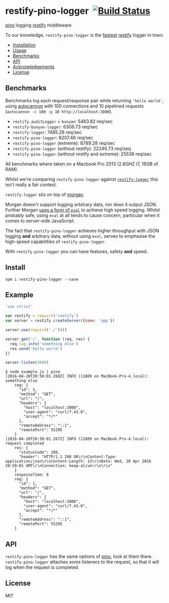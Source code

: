 # restify-pino-logger&nbsp;&nbsp;[![Build Status](https://travis-ci.org/davidmarkclements/restify-pino-logger.svg)](https://travis-ci.org/davidmarkclements/restify-pino-logger)

[pino](https://github.com/mcollina/pino) logging [restify](http://npm.im/restify) middleware

To our knowledge, `restify-pino-logger` is the [fastest](#benchmarks) [restify](http://npm.im/restify) logger in town.

* [Installation](#install)
* [Usage](#usage)
* [Benchmarks](#benchmarks)
* [API](#api)
* [Acknowledgements](#acknowledgements)
* [License](#license)

## Benchmarks

Benchmarks log each request/response pair while returning
`'hello world'`, using
[autocannon](https://github.com/mcollina/autocannon) with 100
connections and 10 pipelined requests (`autocannon -c 100 -p 10 http://localhost:3000`).

* `restify.auditLogger` + `bunyan`: 5483.82 req/sec
* `restify-bunyan-logger`: 6306.73 req/sec
* `restify-logger`: 7485.28 req/sec
* `restify-pino-logger`: 8207.46 req/sec
* `restify-pino-logger` (extreme): 8789.28 req/sec
* `restify-pino-logger` (without restify): 22240.73 req/seq
* `restify-pino-logger` (without restify and extreme): 25536 req/sec

All benchmarks where taken on a Macbook Pro 2013 (2.6GHZ i7, 16GB of RAM). 

Whilst we're comparing `restify-pino-logger` against [`restify-logger`](http://npm.im/restify-logger) this isn't really a fair contest. 

`restify-logger` sits on top of [morgan](http://npm.im/morgan).

Morgan doesn't support logging arbitrary data, nor does it output JSON. Further Morgan [uses a form of `eval`](https://github.com/restifyjs/morgan/blob/5da5ff1f5446e3f3ff29d29a2d6582712612bf89/index.js#L383) to achieve high speed logging. Whilst probably safe, using `eval` at all tends to cause concern, particular when it comes to server-side JavaScript.

The fact that `restify-pino-logger` achieves higher throughput with JSON logging **and** arbitrary data, without using `eval`, serves to emphasise the high-speed capabilities of `restify-pino-logger`. 

With `restify-pino-logger` you can have features, safety **and** speed. 

## Install

```
npm i restify-pino-logger --save
```

## Example

```js
'use strict'

var restify = require('restify')
var server = restify.createServer({name: 'app'})

server.use(require('./')())

server.get('/', function (req, res) {
  req.log.info('something else')
  res.send('hello world')
})

server.listen(3000)
```

```
$ node example.js | pino
[2016-04-20T20:50:01.260Z] INFO (11809 on MacBook-Pro-4.local): something else
    req: {
      "id": 1,
      "method": "GET",
      "url": "/",
      "headers": {
        "host": "localhost:3000",
        "user-agent": "curl/7.43.0",
        "accept": "*/*"
      },
      "remoteAddress": "::1",
      "remotePort": 55295
    }
[2016-04-20T20:50:01.267Z] INFO (11809 on MacBook-Pro-4.local): request completed
    res: {
      "statusCode": 200,
      "header": "HTTP/1.1 200 OK\r\nContent-Type: application/json\r\nContent-Length: 13\r\nDate: Wed, 20 Apr 2016 20:50:01 GMT\r\nConnection: keep-alive\r\n\r\n"
    }
    responseTime: 8
    req: {
      "id": 1,
      "method": "GET",
      "url": "/",
      "headers": {
        "host": "localhost:3000",
        "user-agent": "curl/7.43.0",
        "accept": "*/*"
      },
      "remoteAddress": "::1",
      "remotePort": 55295
    }
```

## API

`restify-pino-logger` has the same options of
[pino](http://npm.im/pino), look at them there.
`restify-pino-logger` attaches some listeners to the request, so that
it will log when the request is completed.

## License

MIT
